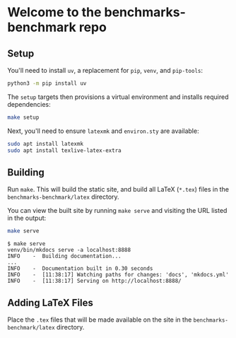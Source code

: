 # Welcome to the benchmarks-benchmark repo

## Setup

You'll need to install `uv`, a replacement for `pip`, `venv`, and `pip-tools`:

```bash
python3 -m pip install uv
```

The `setup` targets then provisions a virtual environment and installs required
dependencies:

```bash
make setup
```

Next, you'll need to ensure `latexmk` and `environ.sty` are available:

```bash
sudo apt install latexmk
sudo apt install texlive-latex-extra
```

## Building

Run `make`. This will build the static site, and build all LaTeX (`*.tex`) files
in the `benchmarks-benchmark/latex` directory.

You can view the built site by running `make serve` and visiting the URL listed
in the output:

```bash
make serve
```

```console
$ make serve
venv/bin/mkdocs serve -a localhost:8888
INFO    -  Building documentation...
...
INFO    -  Documentation built in 0.30 seconds
INFO    -  [11:38:17] Watching paths for changes: 'docs', 'mkdocs.yml'
INFO    -  [11:38:17] Serving on http://localhost:8888/
```

## Adding LaTeX Files

Place the `.tex` files that will be made available on the site in the
`benchmarks-benchmark/latex` directory.
